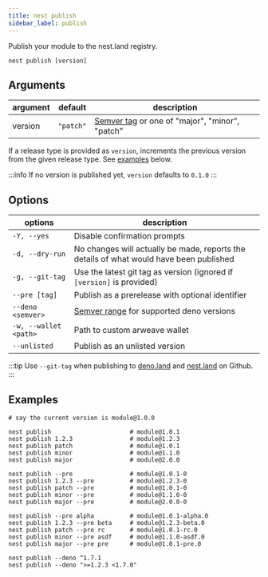 ```yaml
---
title: nest publish
sidebar_label: publish
---
```


Publish your module to the nest.land registry.

```shell script
nest publish [version]
```

## Arguments

 | argument | default   | description                                                           |
 | -------- | --------- | --------------------------------------------------------------------- |
 | version  | `"patch"` | [Semver tag](https://semver.org/) or one of "major", "minor", "patch" |

If a release type is provided as `version`, increments the previous version from the given release type. See [examples](#examples) below.

:::info
If no version is published yet, `version` defaults to `0.1.0`
:::

## Options

 | options               | description                                                                              |
 | --------------------- | ---------------------------------------------------------------------------------------- |
 | `-Y, --yes`           | Disable confirmation prompts                                                             |
 | `-d, --dry-run`       | No changes will actually be made, reports the details of what would have been published  |
 | `-g, --git-tag`       | Use the latest git tag as version (ignored if `[version]` is provided)                   |
 | `--pre [tag]`         | Publish as a prerelease with optional identifier                                         |
 | `--deno <semver>`     | [Semver range](https://github.com/nestdotland/semver#ranges) for supported deno versions |
 | `-w, --wallet <path>` | Path to custom arweave wallet                                                            |
 | `--unlisted`          | Publish as an unlisted version                                                           |

:::tip
Use `--git-tag` when publishing to [deno.land](https://deno.land) and [nest.land](https://nest.land) on Github.
:::

## Examples

```shell script
# say the current version is module@1.0.0

nest publish                      # module@1.0.1
nest publish 1.2.3                # module@1.2.3
nest publish patch                # module@1.0.1
nest publish minor                # module@1.1.0
nest publish major                # module@2.0.0

nest publish --pre                # module@1.0.1-0
nest publish 1.2.3 --pre          # module@1.2.3-0
nest publish patch --pre          # module@1.0.1-0
nest publish minor --pre          # module@1.1.0-0
nest publish major --pre          # module@2.0.0-0

nest publish --pre alpha          # module@1.0.1-alpha.0
nest publish 1.2.3 --pre beta     # module@1.2.3-beta.0
nest publish patch --pre rc       # module@1.0.1-rc.0
nest publish minor --pre asdf     # module@1.1.0-asdf.0
nest publish major --pre pre      # module@1.0.1-pre.0
```

```shell script
nest publish --deno ^1.7.1
nest publish --deno ">=1.2.3 <1.7.0"
```
